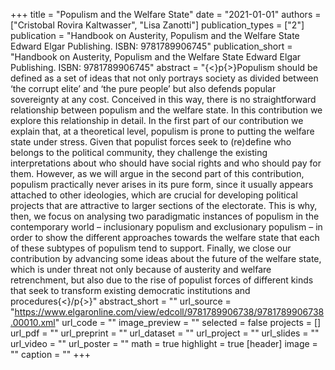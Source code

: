 +++
title = "Populism and the Welfare State"
date = "2021-01-01"
authors = ["Cristobal Rovira Kaltwasser", "Lisa Zanotti"]
publication_types = ["2"]
publication = "Handbook on Austerity, Populism and the Welfare State Edward Elgar Publishing. ISBN: 9781789906745"
publication_short = "Handbook on Austerity, Populism and the Welfare State Edward Elgar Publishing. ISBN: 9781789906745"
abstract = "{$<$}p{$>$}Populism should be defined as a set of ideas that not only portrays society as divided between ‘the corrupt elite’ and ‘the pure people’ but also defends popular sovereignty at any cost. Conceived in this way, there is no straightforward relationship between populism and the welfare state. In this contribution we explore this relationship in detail. In the first part of our contribution we explain that, at a theoretical level, populism is prone to putting the welfare state under stress. Given that populist forces seek to (re)define who belongs to the political community, they challenge the existing interpretations about who should have social rights and who should pay for them. However, as we will argue in the second part of this contribution, populism practically never arises in its pure form, since it usually appears attached to other ideologies, which are crucial for developing political projects that are attractive to larger sections of the electorate. This is why, then, we focus on analysing two paradigmatic instances of populism in the contemporary world – inclusionary populism and exclusionary populism – in order to show the different approaches towards the welfare state that each of these subtypes of populism tend to support. Finally, we close our contribution by advancing some ideas about the future of the welfare state, which is under threat not only because of austerity and welfare retrenchment, but also due to the rise of populist forces of different kinds that seek to transform existing democratic institutions and procedures{$<$}/p{$>$}"
abstract_short = ""
url_source = "https://www.elgaronline.com/view/edcoll/9781789906738/9781789906738.00010.xml"
url_code = ""
image_preview = ""
selected = false
projects = []
url_pdf = ""
url_preprint = ""
url_dataset = ""
url_project = ""
url_slides = ""
url_video = ""
url_poster = ""
math = true
highlight = true
[header]
image = ""
caption = ""
+++
